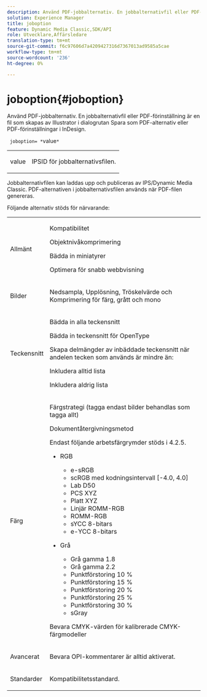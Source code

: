 ```yaml
---
description: Använd PDF-jobbalternativ. En jobbalternativfil eller PDF-förinställning är en fil som skapas av Illustrator i dialogrutan Spara som PDF-alternativ eller PDF-förinställningar i InDesign.
solution: Experience Manager
title: joboption
feature: Dynamic Media Classic,SDK/API
role: Utvecklare,Affärsledare
translation-type: tm+mt
source-git-commit: f6c97606d7a4209427316d7367013ad9585a5cae
workflow-type: tm+mt
source-wordcount: '236'
ht-degree: 0%

---
```



# joboption{#joboption}

Använd PDF-jobbalternativ. En jobbalternativfil eller PDF-förinställning är en fil som skapas av Illustrator i dialogrutan Spara som PDF-alternativ eller PDF-förinställningar i InDesign.

` joboption= *`value`*`

<table id="simpletable_BA7B58BE0B0740298D45DDEBE7832D93"> 
 <tr class="strow"> 
  <td class="stentry"> <p><span class="codeph"> <span class="varname"> value</span></span> </p> </td> 
  <td class="stentry"> <p>IPSID för jobbalternativsfilen. </p></td> 
 </tr> 
</table>

Jobbalternativfilen kan laddas upp och publiceras av IPS/Dynamic Media Classic. PDF-alternativen i jobbalternativsfilen används när PDF-filen genereras.

Följande alternativ stöds för närvarande:

<table id="simpletable_7E0AE8A06AE54A02AF0107FBEDF73D61"> 
 <tr class="strow"> 
  <td class="stentry"> <p>Allmänt </p></td> 
  <td class="stentry"> <p> Kompatibilitet </p> <p> Objektnivåkomprimering </p> <p> Bädda in miniatyrer </p> <p> Optimera för snabb webbvisning </p> </td> 
 </tr> 
 <tr class="strow"> 
  <td class="stentry"> <p>Bilder </p></td> 
  <td class="stentry"> <p> Nedsampla, Upplösning, Tröskelvärde och Komprimering för färg, grått och mono </p> </td> 
 </tr> 
 <tr class="strow"> 
  <td class="stentry"> <p>Teckensnitt </p></td> 
  <td class="stentry"> <p> Bädda in alla teckensnitt </p> <p> Bädda in teckensnitt för OpenType </p> <p> Skapa delmängder av inbäddade teckensnitt när andelen tecken som används är mindre än: </p> <p> Inkludera alltid lista </p> <p> Inkludera aldrig lista </p> </td> 
 </tr> 
 <tr class="strow"> 
  <td class="stentry"> <p>Färg </p></td> 
  <td class="stentry"> <p> Färgstrategi (tagga endast bilder behandlas som tagga allt) </p> <p> Dokumentåtergivningsmetod </p> <p> Endast följande arbetsfärgrymder stöds i 4.2.5. </p> <p> 
    <ul id="ul_3F3EFDFB6A3340978AE31DEDF0FDA2C8"> 
     <li id="li_17A9FA99D6CA4C5182E383A85F0E3C90"> RGB <p> 
       <ul id="ul_1DD0C264DA1248319E751ADD18140C6D"> 
        <li id="li_B91B4D0C1D80442EB8690933AFA1F093"> e-sRGB </li> 
        <li id="li_D7F8C500DF5E4CBC8FFA4FEFB8E4E036"> scRGB med kodningsintervall [-4.0, 4.0] </li> 
        <li id="li_942CD69732984E16A71C2F75EC5B5245"> Lab D50 </li> 
        <li id="li_7063B9E98D1E4946AC8F0EF7BC988806"> PCS XYZ </li> 
        <li id="li_5809447576B147B68630C4B7EC2E7870"> Platt XYZ </li> 
        <li id="li_3B5DA42A04124A6BAA12343AFC19F620">Linjär ROMM-RGB </li> 
        <li id="li_DEC3028FA9C34176B761D12B7179B44F">ROMM-RGB </li> 
        <li id="li_3E7E7C4A680C4E3EADE0A26048ECF1F4"> sYCC 8-bitars </li> 
        <li id="li_16A615C9A74D443AB3C63B3FE3AB5443"> e-YCC 8-bitars </li> 
       </ul> </p> </li> 
     <li id="li_AFA6D4D8C0624AA495E2EB2F0F0C7F7B">Grå <p> 
       <ul id="ul_945389DD426F44C09EB9C7F23933CB77"> 
        <li id="li_DB0AE3DFFC184480BB91666FF1BB4776">Grå gamma 1.8 </li> 
        <li id="li_755C556ED94740D1BD30EBE67018E074">Grå gamma 2.2 </li> 
        <li id="li_67437440AFB54B7686333A55233AA87F">Punktförstoring 10 % </li> 
        <li id="li_0D6CA6004EC84048B5F2198406F4F343">Punktförstoring 15 % </li> 
        <li id="li_1AFD11C23AB147978559D8F00BFB3142">Punktförstoring 20 % </li> 
        <li id="li_6CD5ACEF6B0B49E8BACA8264FE0E9C44"> Punktförstoring 25 % </li> 
        <li id="li_AB5F1FA7111041BD82353E02A284A546">Punktförstoring 30 % </li> 
        <li id="li_7433278AE8054AD28BD38A0A6E4EF7EF"> sGray </li> 
       </ul> </p> </li> 
    </ul> </p> <p> Bevara CMYK-värden för kalibrerade CMYK-färgmodeller </p> </td> 
 </tr> 
 <tr class="strow"> 
  <td class="stentry"> <p>Avancerat </p></td> 
  <td class="stentry"> <p>Bevara OPI-kommentarer är alltid aktiverat. </p></td> 
 </tr> 
 <tr class="strow"> 
  <td class="stentry"> <p>Standarder </p></td> 
  <td class="stentry"> <p>Kompatibilitetsstandard. </p></td> 
 </tr> 
</table>

